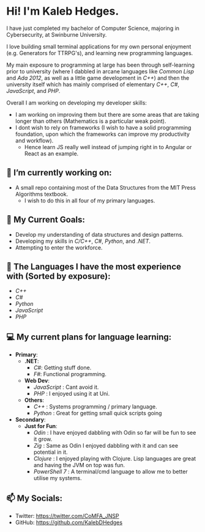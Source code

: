 # Hi! I'm Kaleb Hedges.

I have just completed my bachelor of Computer Science, majoring in Cybersecurity, at Swinburne University.

I love building small terminal applications for my own personal enjoyment (e.g. Generators for TTRPG's), and learning new programming languages.

My main exposure to programming at large has been through self-learning prior to university (where I dabbled in arcane languages like *Common Lisp* and *Ada 2012*, as well as a little game development in *C++*) and then the university itself which has mainly comprised of elementary *C++*, *C#*, *JavaScript*, and *PHP*.

Overall I am working on developing my developer skills:
- I am working on improving them but there are some areas that are taking longer than others (Mathematics is a particular weak point).
- I dont wish to rely on frameworks (I wish to have a solid programming foundation, upon which the frameworks can improve my productivity and workflow).
  - Hence learn JS really well instead of jumping right in to Angular or React as an example. 

## 🔭 I’m currently working on:
- A small repo containing most of the Data Structures from the MIT Press Algorithms textbook.
  - I wish to do this in all four of my primary languages. 

## 🌱 My Current Goals:
- Develop my understanding of data structures and design patterns.
- Developing my skills in *C/C++*, *C#*, *Python*, and *.NET*.
- Attempting to enter the workforce.

## 🔭 The Languages I have the most experience with (Sorted by exposure):
- _C++_
- _C#_
- _Python_
- _JavaScript_
- _PHP_

## 💻 My current plans for language learning:
- **Primary**:
  - **.NET**:
    - _C#_: Getting stuff done.
    - _F#_: Functional programming.
  - **Web Dev**:
    - _JavaScript_ : Cant avoid it.
    - _PHP_ : I enjoyed using it at Uni.
  - **Others**:
    - _C++_ : Systems programming / primary language.
    - _Python_ : Great for getting small quick scripts going
- **Secondary**:
  - **Just for Fun**:
    - _Odin_ : I have enjoyed dabbling with Odin so far will be fun to see it grow.
    - _Zig_ : Same as Odin I enjoyed dabbling with it and can see potential in it.
    - _Clojure_ : I enjoyed playing with Clojure. Lisp languages are great and having the JVM on top was fun.
    - _PowerShell 7_ : A terminal/cmd language to allow me to better utilise my systems.

## 📫 My Socials:
- Twitter: https://twitter.com/CoMFA_JNSP
- GitHub: https://github.com/KalebDHedges

<!--
**KalebDHedges/KalebDHedges** is a ✨ _special_ ✨ repository because its `README.md` (this file) appears on your GitHub profile.

Here are some ideas to get you started:

- 🕷 I'm currently learning/devoting most of my time to Reverse Engineering.
- 🔭 I’m currently working on ...
- 👯 I’m looking to collaborate on ...
- 🤔 I’m looking for help with ...
- 💬 Ask me about ...
- 📫 How to reach me: ...

- ⚡ Fun fact: ...
-->
